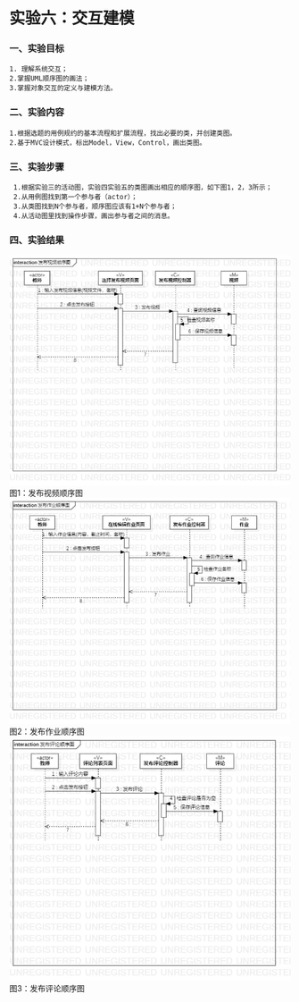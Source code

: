 # 实验六：交互建模

### 一、实验目标
    1. 理解系统交互；
    2.掌握UML顺序图的画法；
    3.掌握对象交互的定义与建模方法。


### 二、实验内容
    1.根据选题的用例规约的基本流程和扩展流程，找出必要的类，并创建类图。
    2.基于MVC设计模式，标出Model，View，Control，画出类图。

 ### 三、实验步骤
     1.根据实验三的活动图，实验四实验五的类图画出相应的顺序图，如下图1，2，3所示；
     2.从用例图找到第一个参与者（actor）；
     3.从类图找到N个参与者，顺序图应该有1+N个参与者；
     4.从活动图里找到操作步骤，画出参与者之间的消息。




### 四、实验结果
![顺序图1](./lab6_1.jpg)  
图1：发布视频顺序图
![顺序图2](./lab6_2.jpg)  
图2：发布作业顺序图
![顺序图3](./lab6_3.jpg)   
图3：发布评论顺序图
